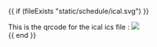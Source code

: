 {{ if (fileExists "static/schedule/ical.svg") }}
	<div class="overview-qr">
		This is the qrcode for the ical ics file :
		<img src="/schedule/ical.svg">
	</div>
{{ end }}
